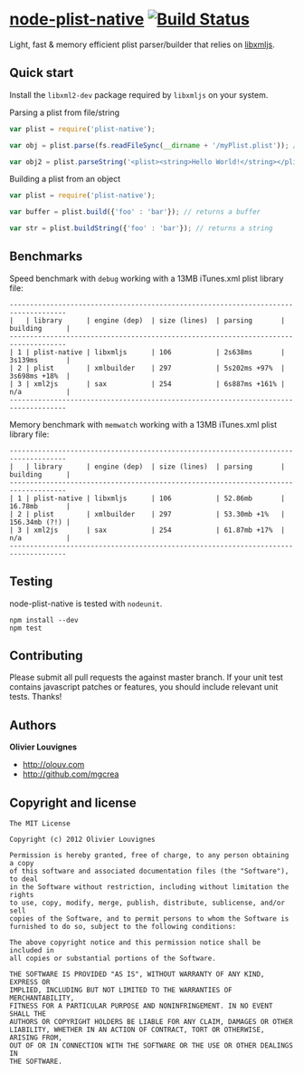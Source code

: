 [node-plist-native](http://mgcrea.github.com/node-plist-native) [![Build Status](https://secure.travis-ci.org/mgcrea/node-plist-native.png?branch=master)](http://travis-ci.org/#!/mgcrea/node-plist-native)
=================

Light, fast & memory efficient plist parser/builder that relies on [libxmljs](https://github.com/polotek/libxmljs).

Quick start
-----------

Install the `libxml2-dev` package required by `libxmljs` on your system.

Parsing a plist from file/string
``` javascript
var plist = require('plist-native');

var obj = plist.parse(fs.readFileSync(__dirname + '/myPlist.plist')); // parses a buffer

var obj2 = plist.parseString('<plist><string>Hello World!</string></plist>'); // parses a string

```

Building a plist from an object
``` javascript
var plist = require('plist-native');

var buffer = plist.build({'foo' : 'bar'}); // returns a buffer

var str = plist.buildString({'foo' : 'bar'}); // returns a string

```

Benchmarks
----------

Speed benchmark with `debug` working with a 13MB iTunes.xml plist library file:

>
	------------------------------------------------------------------------------------
	|   | library      | engine (dep)  | size (lines)  | parsing       | building      |
	------------------------------------------------------------------------------------
	| 1 | plist-native | libxmljs      | 106           | 2s638ms       | 3s139ms       |
	| 2 | plist        | xmlbuilder    | 297           | 5s202ms +97%  | 3s698ms +18%  |
	| 3 | xml2js       | sax           | 254           | 6s887ms +161% | n/a           |
	------------------------------------------------------------------------------------

Memory benchmark with `memwatch` working with a 13MB iTunes.xml plist library file:

>
	------------------------------------------------------------------------------------
	|   | library      | engine (dep)  | size (lines)  | parsing       | building      |
	------------------------------------------------------------------------------------
	| 1 | plist-native | libxmljs      | 106           | 52.86mb       | 16.78mb       |
	| 2 | plist        | xmlbuilder    | 297           | 53.30mb +1%   | 156.34mb (?!) |
	| 3 | xml2js       | sax           | 254           | 61.87mb +17%  | n/a           |
	------------------------------------------------------------------------------------

Testing
-------

node-plist-native is tested with `nodeunit`.

>
	npm install --dev
	npm test

Contributing
------------

Please submit all pull requests the against master branch. If your unit test contains javascript patches or features, you should include relevant unit tests. Thanks!

Authors
-------

**Olivier Louvignes**

+ http://olouv.com
+ http://github.com/mgcrea

Copyright and license
---------------------

	The MIT License

	Copyright (c) 2012 Olivier Louvignes

	Permission is hereby granted, free of charge, to any person obtaining a copy
	of this software and associated documentation files (the "Software"), to deal
	in the Software without restriction, including without limitation the rights
	to use, copy, modify, merge, publish, distribute, sublicense, and/or sell
	copies of the Software, and to permit persons to whom the Software is
	furnished to do so, subject to the following conditions:

	The above copyright notice and this permission notice shall be included in
	all copies or substantial portions of the Software.

	THE SOFTWARE IS PROVIDED "AS IS", WITHOUT WARRANTY OF ANY KIND, EXPRESS OR
	IMPLIED, INCLUDING BUT NOT LIMITED TO THE WARRANTIES OF MERCHANTABILITY,
	FITNESS FOR A PARTICULAR PURPOSE AND NONINFRINGEMENT. IN NO EVENT SHALL THE
	AUTHORS OR COPYRIGHT HOLDERS BE LIABLE FOR ANY CLAIM, DAMAGES OR OTHER
	LIABILITY, WHETHER IN AN ACTION OF CONTRACT, TORT OR OTHERWISE, ARISING FROM,
	OUT OF OR IN CONNECTION WITH THE SOFTWARE OR THE USE OR OTHER DEALINGS IN
	THE SOFTWARE.
